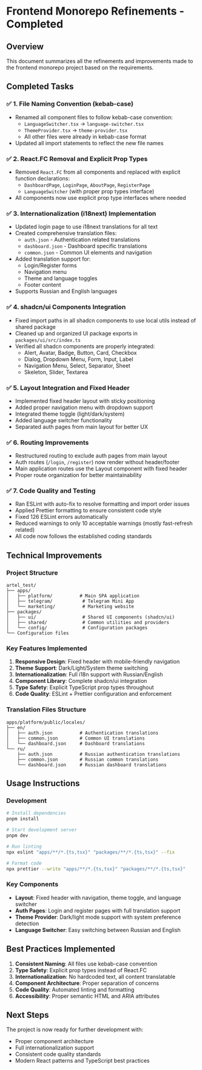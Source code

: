 # Frontend Monorepo Refinements - Completed

## Overview
This document summarizes all the refinements and improvements made to the frontend monorepo project based on the requirements.

## Completed Tasks

### ✅ 1. File Naming Convention (kebab-case)
- Renamed all component files to follow kebab-case convention:
  - `LanguageSwitcher.tsx` → `language-switcher.tsx`
  - `ThemeProvider.tsx` → `theme-provider.tsx`
  - All other files were already in kebab-case format
- Updated all import statements to reflect the new file names

### ✅ 2. React.FC Removal and Explicit Prop Types
- Removed `React.FC` from all components and replaced with explicit function declarations:
  - `DashboardPage`, `LoginPage`, `AboutPage`, `RegisterPage`
  - `LanguageSwitcher` (with proper prop types interface)
- All components now use explicit prop type interfaces where needed

### ✅ 3. Internationalization (i18next) Implementation
- Updated login page to use i18next translations for all text
- Created comprehensive translation files:
  - `auth.json` - Authentication related translations
  - `dashboard.json` - Dashboard specific translations
  - `common.json` - Common UI elements and navigation
- Added translation support for:
  - Login/Register forms
  - Navigation menu
  - Theme and language toggles
  - Footer content
- Supports Russian and English languages

### ✅ 4. shadcn/ui Components Integration
- Fixed import paths in all shadcn components to use local utils instead of shared package
- Cleaned up and organized UI package exports in `packages/ui/src/index.ts`
- Verified all shadcn components are properly integrated:
  - Alert, Avatar, Badge, Button, Card, Checkbox
  - Dialog, Dropdown Menu, Form, Input, Label
  - Navigation Menu, Select, Separator, Sheet
  - Skeleton, Slider, Textarea

### ✅ 5. Layout Integration and Fixed Header
- Implemented fixed header layout with sticky positioning
- Added proper navigation menu with dropdown support
- Integrated theme toggle (light/dark/system)
- Added language switcher functionality
- Separated auth pages from main layout for better UX

### ✅ 6. Routing Improvements
- Restructured routing to exclude auth pages from main layout
- Auth routes (`/login`, `/register`) now render without header/footer
- Main application routes use the Layout component with fixed header
- Proper route organization for better maintainability

### ✅ 7. Code Quality and Testing
- Ran ESLint with auto-fix to resolve formatting and import order issues
- Applied Prettier formatting to ensure consistent code style
- Fixed 126 ESLint errors automatically
- Reduced warnings to only 10 acceptable warnings (mostly fast-refresh related)
- All code now follows the established coding standards

## Technical Improvements

### Project Structure
```
artel_test/
├── apps/
│   ├── platform/          # Main SPA application
│   ├── telegram/           # Telegram Mini App
│   └── marketing/          # Marketing website
├── packages/
│   ├── ui/                 # Shared UI components (shadcn/ui)
│   ├── shared/             # Common utilities and providers
│   └── config/             # Configuration packages
└── Configuration files
```

### Key Features Implemented
1. **Responsive Design**: Fixed header with mobile-friendly navigation
2. **Theme Support**: Dark/Light/System theme switching
3. **Internationalization**: Full i18n support with Russian/English
4. **Component Library**: Complete shadcn/ui integration
5. **Type Safety**: Explicit TypeScript prop types throughout
6. **Code Quality**: ESLint + Prettier configuration and enforcement

### Translation Files Structure
```
apps/platform/public/locales/
├── en/
│   ├── auth.json          # Authentication translations
│   ├── common.json        # Common UI translations
│   └── dashboard.json     # Dashboard translations
└── ru/
    ├── auth.json          # Russian authentication translations
    ├── common.json        # Russian common translations
    └── dashboard.json     # Russian dashboard translations
```

## Usage Instructions

### Development
```bash
# Install dependencies
pnpm install

# Start development server
pnpm dev

# Run linting
npx eslint "apps/**/*.{ts,tsx}" "packages/**/*.{ts,tsx}" --fix

# Format code
npx prettier --write "apps/**/*.{ts,tsx}" "packages/**/*.{ts,tsx}"
```

### Key Components
- **Layout**: Fixed header with navigation, theme toggle, and language switcher
- **Auth Pages**: Login and register pages with full translation support
- **Theme Provider**: Dark/light mode support with system preference detection
- **Language Switcher**: Easy switching between Russian and English

## Best Practices Implemented
1. **Consistent Naming**: All files use kebab-case convention
2. **Type Safety**: Explicit prop types instead of React.FC
3. **Internationalization**: No hardcoded text, all content translatable
4. **Component Architecture**: Proper separation of concerns
5. **Code Quality**: Automated linting and formatting
6. **Accessibility**: Proper semantic HTML and ARIA attributes

## Next Steps
The project is now ready for further development with:
- Proper component architecture
- Full internationalization support
- Consistent code quality standards
- Modern React patterns and TypeScript best practices

